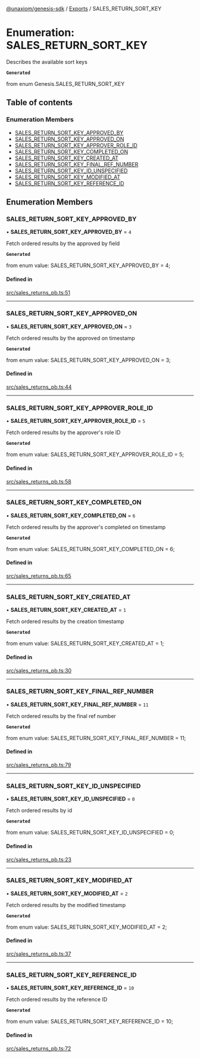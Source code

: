 [@unaxiom/genesis-sdk](../README.md) / [Exports](../modules.md) / SALES\_RETURN\_SORT\_KEY

# Enumeration: SALES\_RETURN\_SORT\_KEY

Describes the available sort keys

**`Generated`**

from enum Genesis.SALES_RETURN_SORT_KEY

## Table of contents

### Enumeration Members

- [SALES\_RETURN\_SORT\_KEY\_APPROVED\_BY](SALES_RETURN_SORT_KEY.md#sales_return_sort_key_approved_by)
- [SALES\_RETURN\_SORT\_KEY\_APPROVED\_ON](SALES_RETURN_SORT_KEY.md#sales_return_sort_key_approved_on)
- [SALES\_RETURN\_SORT\_KEY\_APPROVER\_ROLE\_ID](SALES_RETURN_SORT_KEY.md#sales_return_sort_key_approver_role_id)
- [SALES\_RETURN\_SORT\_KEY\_COMPLETED\_ON](SALES_RETURN_SORT_KEY.md#sales_return_sort_key_completed_on)
- [SALES\_RETURN\_SORT\_KEY\_CREATED\_AT](SALES_RETURN_SORT_KEY.md#sales_return_sort_key_created_at)
- [SALES\_RETURN\_SORT\_KEY\_FINAL\_REF\_NUMBER](SALES_RETURN_SORT_KEY.md#sales_return_sort_key_final_ref_number)
- [SALES\_RETURN\_SORT\_KEY\_ID\_UNSPECIFIED](SALES_RETURN_SORT_KEY.md#sales_return_sort_key_id_unspecified)
- [SALES\_RETURN\_SORT\_KEY\_MODIFIED\_AT](SALES_RETURN_SORT_KEY.md#sales_return_sort_key_modified_at)
- [SALES\_RETURN\_SORT\_KEY\_REFERENCE\_ID](SALES_RETURN_SORT_KEY.md#sales_return_sort_key_reference_id)

## Enumeration Members

### SALES\_RETURN\_SORT\_KEY\_APPROVED\_BY

• **SALES\_RETURN\_SORT\_KEY\_APPROVED\_BY** = ``4``

Fetch ordered results by the approved by field

**`Generated`**

from enum value: SALES_RETURN_SORT_KEY_APPROVED_BY = 4;

#### Defined in

[src/sales_returns_pb.ts:51](https://github.com/Unaxiom/genesis-ts-sdk/blob/a265138/src/sales_returns_pb.ts#L51)

___

### SALES\_RETURN\_SORT\_KEY\_APPROVED\_ON

• **SALES\_RETURN\_SORT\_KEY\_APPROVED\_ON** = ``3``

Fetch ordered results by the approved on timestamp

**`Generated`**

from enum value: SALES_RETURN_SORT_KEY_APPROVED_ON = 3;

#### Defined in

[src/sales_returns_pb.ts:44](https://github.com/Unaxiom/genesis-ts-sdk/blob/a265138/src/sales_returns_pb.ts#L44)

___

### SALES\_RETURN\_SORT\_KEY\_APPROVER\_ROLE\_ID

• **SALES\_RETURN\_SORT\_KEY\_APPROVER\_ROLE\_ID** = ``5``

Fetch ordered results by the approver's role ID

**`Generated`**

from enum value: SALES_RETURN_SORT_KEY_APPROVER_ROLE_ID = 5;

#### Defined in

[src/sales_returns_pb.ts:58](https://github.com/Unaxiom/genesis-ts-sdk/blob/a265138/src/sales_returns_pb.ts#L58)

___

### SALES\_RETURN\_SORT\_KEY\_COMPLETED\_ON

• **SALES\_RETURN\_SORT\_KEY\_COMPLETED\_ON** = ``6``

Fetch ordered results by the approver's completed on timestamp

**`Generated`**

from enum value: SALES_RETURN_SORT_KEY_COMPLETED_ON = 6;

#### Defined in

[src/sales_returns_pb.ts:65](https://github.com/Unaxiom/genesis-ts-sdk/blob/a265138/src/sales_returns_pb.ts#L65)

___

### SALES\_RETURN\_SORT\_KEY\_CREATED\_AT

• **SALES\_RETURN\_SORT\_KEY\_CREATED\_AT** = ``1``

Fetch ordered results by the creation timestamp

**`Generated`**

from enum value: SALES_RETURN_SORT_KEY_CREATED_AT = 1;

#### Defined in

[src/sales_returns_pb.ts:30](https://github.com/Unaxiom/genesis-ts-sdk/blob/a265138/src/sales_returns_pb.ts#L30)

___

### SALES\_RETURN\_SORT\_KEY\_FINAL\_REF\_NUMBER

• **SALES\_RETURN\_SORT\_KEY\_FINAL\_REF\_NUMBER** = ``11``

Fetch ordered results by the final ref number

**`Generated`**

from enum value: SALES_RETURN_SORT_KEY_FINAL_REF_NUMBER = 11;

#### Defined in

[src/sales_returns_pb.ts:79](https://github.com/Unaxiom/genesis-ts-sdk/blob/a265138/src/sales_returns_pb.ts#L79)

___

### SALES\_RETURN\_SORT\_KEY\_ID\_UNSPECIFIED

• **SALES\_RETURN\_SORT\_KEY\_ID\_UNSPECIFIED** = ``0``

Fetch ordered results by id

**`Generated`**

from enum value: SALES_RETURN_SORT_KEY_ID_UNSPECIFIED = 0;

#### Defined in

[src/sales_returns_pb.ts:23](https://github.com/Unaxiom/genesis-ts-sdk/blob/a265138/src/sales_returns_pb.ts#L23)

___

### SALES\_RETURN\_SORT\_KEY\_MODIFIED\_AT

• **SALES\_RETURN\_SORT\_KEY\_MODIFIED\_AT** = ``2``

Fetch ordered results by the modified timestamp

**`Generated`**

from enum value: SALES_RETURN_SORT_KEY_MODIFIED_AT = 2;

#### Defined in

[src/sales_returns_pb.ts:37](https://github.com/Unaxiom/genesis-ts-sdk/blob/a265138/src/sales_returns_pb.ts#L37)

___

### SALES\_RETURN\_SORT\_KEY\_REFERENCE\_ID

• **SALES\_RETURN\_SORT\_KEY\_REFERENCE\_ID** = ``10``

Fetch ordered results by the reference ID

**`Generated`**

from enum value: SALES_RETURN_SORT_KEY_REFERENCE_ID = 10;

#### Defined in

[src/sales_returns_pb.ts:72](https://github.com/Unaxiom/genesis-ts-sdk/blob/a265138/src/sales_returns_pb.ts#L72)
